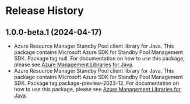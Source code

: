 # Release History

## 1.0.0-beta.1 (2024-04-17)

- Azure Resource Manager Standby Pool client library for Java. This package contains Microsoft Azure SDK for Standby Pool Management SDK.  Package tag null. For documentation on how to use this package, please see [Azure Management Libraries for Java](https://aka.ms/azsdk/java/mgmt).
- Azure Resource Manager Standby Pool client library for Java. This package contains Microsoft Azure SDK for Standby Pool Management SDK.  Package tag package-preview-2023-12. For documentation on how to use this package, please see [Azure Management Libraries for Java](https://aka.ms/azsdk/java/mgmt).

